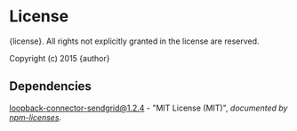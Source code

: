 # License

{license}. All rights not explicitly granted in the license are reserved.

Copyright (c) 2015 {author}

## Dependencies
[loopback-connector-sendgrid@1.2.4](&quot;https://github.com/Cellarise/loopback-connector-sendgrid&quot;) - &quot;MIT License (MIT)&quot;, 
*documented by [npm-licenses](http://github.com/AceMetrix/npm-license.git)*.

